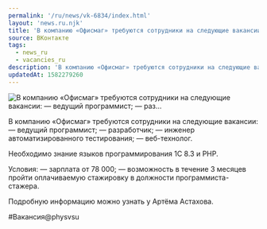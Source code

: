 ```yaml
---
permalink: '/ru/news/vk-6834/index.html'
layout: 'news.ru.njk'
title: 'В компанию «Офисмаг» требуются сотрудники на следующие вакансии:  — ведущий программист;  — раз'
source: ВКонтакте
tags:
  - news_ru
  - vacancies_ru
description: 'В компанию «Офисмаг» требуются сотрудники на следующие вакансии:  — ведущий программист;  — раз…'
updatedAt: 1582279260
---
```

![В компанию «Офисмаг» требуются сотрудники на следующие вакансии:  — ведущий программист;  — раз…](https://sun9-57.userapi.com/impg/ndXCJGQw0YK6_ofmGSK3NC-gWPi9FIDF-R8Qkw/1YZ6SiYuhcE.jpg?size=1280x776&quality=96&sign=181ad6065021d98c1f3a2a3f4fda23b8&c_uniq_tag=gnqdFkEClwQP5t3D12IgNTQpdm_t9aUBfIYKIb-aVlM&type=album)

В компанию «Офисмаг» требуются сотрудники на следующие вакансии:
— ведущий программист;
— разработчик;
— инженер автоматизированного тестирования;
— веб-технолог.

Необходимо знание языков программирования 1С 8.3 и PHP.

Условия:
— зарплата от 78 000;
— возможность в течение 3 месяцев пройти оплачиваемую стажировку в должности программиста-стажера.

Подробную информацию можно узнать у Артёма Астахова.

#Вакансия@physvsu
